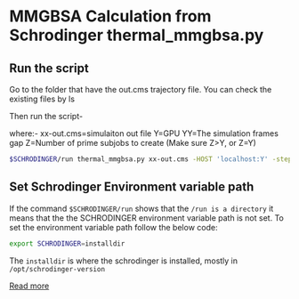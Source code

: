 # MMGBSA Calculation from Schrodinger thermal_mmgbsa.py

## Run the script

Go to the folder that have the out.cms trajectory file. You can check the existing files by ls

Then run the script-

where:-
xx-out.cms=simulaiton out file
Y=GPU
YY=The simulation frames gap
Z=Number of prime subjobs to create (Make sure Z>Y, or Z=Y)

```bash
$SCHRODINGER/run thermal_mmgbsa.py xx-out.cms -HOST 'localhost:Y' -step_size YY -NJOBS Z
```

## Set Schrodinger Environment variable path

If the command `$SCHRODINGER/run` shows that the `/run is a directory` it means that the the SCHRODINGER environment variable path is not set. To set the environment variable path follow the below code:

```bash
export SCHRODINGER=installdir
```

The `installdir` is where the schrodinger is installed, mostly in `/opt/schrodinger-version`

[Read more](http://gohom.win/ManualHom/Schrodinger/Schrodinger_2015-2_docs/general/unix_quick_install.pdf?fbclid=IwAR0ARRwtmfJxrwG_1b2R7BlwDxbFXjpZ95FM-gcXDsSVCCc_Vn1TDPQXNXM)
